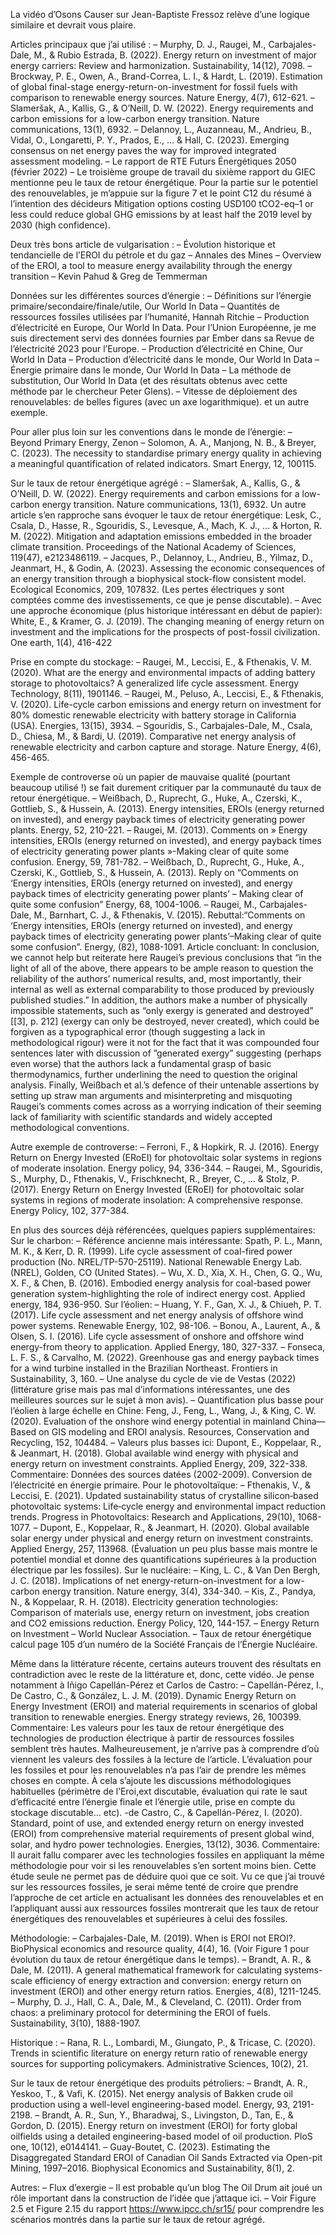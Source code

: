 La vidéo d’Osons Causer sur Jean-Baptiste Fressoz relève d’une logique similaire et devrait vous plaire.

Articles principaux que j’ai utilisé :
– Murphy, D. J., Raugei, M., Carbajales-Dale, M., & Rubio Estrada, B. (2022). Energy return on investment of major energy carriers: Review and harmonization. Sustainability, 14(12), 7098.
– Brockway, P. E., Owen, A., Brand-Correa, L. I., & Hardt, L. (2019). Estimation of global final-stage energy-return-on-investment for fossil fuels with comparison to renewable energy sources. Nature Energy, 4(7), 612-621.
– Slameršak, A., Kallis, G., & O’Neill, D. W. (2022). Energy requirements and carbon emissions for a low-carbon energy transition. Nature communications, 13(1), 6932.
– Delannoy, L., Auzanneau, M., Andrieu, B., Vidal, O., Longaretti, P. Y., Prados, E., … & Hall, C. (2023). Emerging consensus on net energy paves the way for improved integrated assessment modeling.
– Le rapport de RTE Futurs Énergétiques 2050 (février 2022)
– Le troisième groupe de travail du sixième rapport du GIEC mentionne peu le taux de retour énergétique. Pour la partie sur le potentiel des renouvelables, je m’appuie sur la figure 7 et le point C12 du résumé à l’intention des décideurs
Mitigation options costing USD100 tCO2-eq–1 or less could reduce global GHG emissions by at least half the 2019 level by 2030 (high confidence).

Deux très bons article de vulgarisation :
– Évolution historique et tendancielle de l’EROI du pétrole et du gaz – Annales des Mines
– Overview of the EROI, a tool to measure energy availability through the energy transition – Kevin Pahud & Greg de Temmerman

Données sur les différentes sources d’énergie :
– Définitions sur l’énergie primaire/secondaire/finale/utile, Our World In Data
– Quantités de ressources fossiles utilisées par l’humanité, Hannah Ritchie
– Production d’électricité en Europe, Our World In Data. Pour l’Union Européenne, je me suis directement servi des données fournies par Ember dans sa Revue de l’électricité 2023 pour l’Europe.
– Production d’électricité en Chine, Our World In Data 
– Production d’électricité dans le monde, Our World In Data
– Énergie primaire dans le monde, Our World In Data 
– La méthode de substitution, Our World In Data (et des résultats obtenus avec cette méthode par le chercheur Peter Glens).
– Vitesse de déploiement des renouvelables: de belles figures (avec un axe logarithmique). et un autre exemple.

Pour aller plus loin sur les conventions dans le monde de l’énergie:
– Beyond Primary Energy, Zenon
– Solomon, A. A., Manjong, N. B., & Breyer, C. (2023). The necessity to standardise primary energy quality in achieving a meaningful quantification of related indicators. Smart Energy, 12, 100115.

Sur le taux de retour énergétique agrégé :
– Slameršak, A., Kallis, G., & O’Neill, D. W. (2022). Energy requirements and carbon emissions for a low-carbon energy transition. Nature communications, 13(1), 6932. Un autre article s’en rapproche sans évoquer le taux de retour énergétique: Lesk, C., Csala, D., Hasse, R., Sgouridis, S., Levesque, A., Mach, K. J., … & Horton, R. M. (2022). Mitigation and adaptation emissions embedded in the broader climate transition. Proceedings of the National Academy of Sciences, 119(47), e2123486119.
– Jacques, P., Delannoy, L., Andrieu, B., Yilmaz, D., Jeanmart, H., & Godin, A. (2023). Assessing the economic consequences of an energy transition through a biophysical stock-flow consistent model. Ecological Economics, 209, 107832. (Les pertes électriques y sont comptées comme des investissements, ce que je pense discutable).
– Avec une approche économique (plus historique intéressant en début de papier): White, E., & Kramer, G. J. (2019). The changing meaning of energy return on investment and the implications for the prospects of post-fossil civilization. One earth, 1(4), 416-422

Prise en compte du stockage:
– Raugei, M., Leccisi, E., & Fthenakis, V. M. (2020). What are the energy and environmental impacts of adding battery storage to photovoltaics? A generalized life cycle assessment. Energy Technology, 8(11), 1901146.
– Raugei, M., Peluso, A., Leccisi, E., & Fthenakis, V. (2020). Life-cycle carbon emissions and energy return on investment for 80% domestic renewable electricity with battery storage in California (USA). Energies, 13(15), 3934.
– Sgouridis, S., Carbajales-Dale, M., Csala, D., Chiesa, M., & Bardi, U. (2019). Comparative net energy analysis of renewable electricity and carbon capture and storage. Nature Energy, 4(6), 456-465.

Exemple de controverse où un papier de mauvaise qualité (pourtant beaucoup utilisé !) se fait durement critiquer par la communauté du taux de retour énergétique.
– Weißbach, D., Ruprecht, G., Huke, A., Czerski, K., Gottlieb, S., & Hussein, A. (2013). Energy intensities, EROIs (energy returned on invested), and energy payback times of electricity generating power plants. Energy, 52, 210-221.
– Raugei, M. (2013). Comments on » Energy intensities, EROIs (energy returned on invested), and energy payback times of electricity generating power plants »-Making clear of quite some confusion. Energy, 59, 781-782.
– Weißbach, D., Ruprecht, G., Huke, A., Czerski, K., Gottlieb, S., & Hussein, A. (2013). Reply on “Comments on ‘Energy intensities, EROIs (energy returned on invested), and energy payback times of electricity generating power plants’ – Making clear of quite some confusion”  Energy, 68, 1004-1006.
– Raugei, M., Carbajales-Dale, M., Barnhart, C. J., & Fthenakis, V. (2015). Rebuttal:“Comments on ‘Energy intensities, EROIs (energy returned on invested), and energy payback times of electricity generating power plants’–Making clear of quite some confusion”. Energy, (82), 1088-1091. Article concluant:
In conclusion, we cannot help but reiterate here Raugei’s previous conclusions that “in the light of all of the above, there appears to be ample reason to question the reliability of the authors’ numerical results, and, most importantly, their internal as well as external comparability to those produced by previously published studies.” In addition, the authors make a number of physically impossible statements, such as “only exergy is generated and destroyed” [[3], p. 212] (exergy can only be destroyed, never created), which could be forgiven as a typographical error (though suggesting a lack in methodological rigour) were it not for the fact that it was compounded four sentences later with discussion of ”generated exergy” suggesting (perhaps even worse) that the authors lack a fundamental grasp of basic thermodynamics, further underlining the need to question the original analysis. Finally, Weißbach et al.’s defence of their untenable assertions by setting up straw man arguments and misinterpreting and misquoting Raugei’s comments comes across as a worrying indication of their seeming lack of familiarity with scientific standards and widely accepted methodological conventions. 

Autre exemple de controverse:
– Ferroni, F., & Hopkirk, R. J. (2016). Energy Return on Energy Invested (ERoEI) for photovoltaic solar systems in regions of moderate insolation. Energy policy, 94, 336-344.
– Raugei, M., Sgouridis, S., Murphy, D., Fthenakis, V., Frischknecht, R., Breyer, C., … & Stolz, P. (2017). Energy Return on Energy Invested (ERoEI) for photovoltaic solar systems in regions of moderate insolation: A comprehensive response. Energy Policy, 102, 377-384.

En plus des sources déjà référencées, quelques papiers supplémentaires:
Sur le charbon:
– Référence ancienne mais intéressante: Spath, P. L., Mann, M. K., & Kerr, D. R. (1999). Life cycle assessment of coal-fired power production (No. NREL/TP-570-25119). National Renewable Energy Lab.(NREL), Golden, CO (United States).
– Wu, X. D., Xia, X. H., Chen, G. Q., Wu, X. F., & Chen, B. (2016). Embodied energy analysis for coal-based power generation system-highlighting the role of indirect energy cost. Applied energy, 184, 936-950.
Sur l’éolien:
– Huang, Y. F., Gan, X. J., & Chiueh, P. T. (2017). Life cycle assessment and net energy analysis of offshore wind power systems. Renewable Energy, 102, 98-106.
– Bonou, A., Laurent, A., & Olsen, S. I. (2016). Life cycle assessment of onshore and offshore wind energy-from theory to application. Applied Energy, 180, 327-337.
– Fonseca, L. F. S., & Carvalho, M. (2022). Greenhouse gas and energy payback times for a wind turbine installed in the Brazilian Northeast. Frontiers in Sustainability, 3, 160.
– Une analyse du cycle de vie de Vestas (2022) (littérature grise mais pas mal d’informations intéressantes, une des meilleures sources sur le sujet à mon avis).
– Quantification plus basse pour l’éolien à large échelle en Chine: Feng, J., Feng, L., Wang, J., & King, C. W. (2020). Evaluation of the onshore wind energy potential in mainland China—Based on GIS modeling and EROI analysis. Resources, Conservation and Recycling, 152, 104484.
– Valeurs plus basses ici: Dupont, E., Koppelaar, R., & Jeanmart, H. (2018). Global available wind energy with physical and energy return on investment constraints. Applied Energy, 209, 322-338.
Commentaire: Données des sources datées (2002-2009). Conversion de l’électricité en énergie primaire.
Pour le photovoltaïque:
– Fthenakis, V., & Leccisi, E. (2021). Updated sustainability status of crystalline silicon‐based photovoltaic systems: Life‐cycle energy and environmental impact reduction trends. Progress in Photovoltaics: Research and Applications, 29(10), 1068-1077.
– Dupont, E., Koppelaar, R., & Jeanmart, H. (2020). Global available solar energy under physical and energy return on investment constraints. Applied Energy, 257, 113968. (Évaluation un peu plus basse mais montre le potentiel mondial et donne des quantifications supérieures à la production électrique par les fossiles).
Sur le nucléaire:
– King, L. C., & Van Den Bergh, J. C. (2018). Implications of net energy-return-on-investment for a low-carbon energy transition. Nature energy, 3(4), 334-340.
– Kis, Z., Pandya, N., & Koppelaar, R. H. (2018). Electricity generation technologies: Comparison of materials use, energy return on investment, jobs creation and CO2 emissions reduction. Energy Policy, 120, 144-157.
– Energy Return on Investment – World Nuclear Association.
– Taux de retour énergétique calcul page 105 d’un numéro de la Société Français de l’Énergie Nucléaire.

Même dans la littérature récente, certains auteurs trouvent des résultats en contradiction avec le reste de la littérature et, donc, cette vidéo. Je pense notamment à Iñigo Capellán-Pérez et Carlos de Castro:
– Capellán-Pérez, I., De Castro, C., & González, L. J. M. (2019). Dynamic Energy Return on Energy Investment (EROI) and material requirements in scenarios of global transition to renewable energies. Energy strategy reviews, 26, 100399.
Commentaire: Les valeurs pour les taux de retour énergétique des technologies de production électrique à partir de ressources fossiles semblent très hautes. Malheureusement, je n’arrive pas à comprendre d’où viennent les valeurs des fossiles à la lecture de l’article. L’évaluation pour les fossiles et pour les renouvelables n’a pas l’air de prendre les mêmes choses en compte. À cela s’ajoute les discussions méthodologiques habituelles (périmètre de l’Eroi,ext discutable, évaluation qui rate le saut d’efficacité entre l’énergie finale et l’énergie utile, prise en compte du stockage discutable… etc).
-de Castro, C., & Capellán-Pérez, I. (2020). Standard, point of use, and extended energy return on energy invested (EROI) from comprehensive material requirements of present global wind, solar, and hydro power technologies. Energies, 13(12), 3036.
Commentaire: Il aurait fallu comparer avec les technologies fossiles en appliquant la même méthodologie pour voir si les renouvelables s’en sortent moins bien. Cette étude seule ne permet pas de déduire quoi que ce soit. Vu ce que j’ai trouvé sur les ressources fossiles, je serai même tenté de croire que prendre l’approche de cet article en actualisant les données des renouvelables et en l’appliquant aussi aux ressources fossiles montrerait que les taux de retour énergétiques des renouvelables et supérieures à celui des fossiles.

Méthodologie:
– Carbajales-Dale, M. (2019). When is EROI not EROI?. BioPhysical economics and resource quality, 4(4), 16. (Voir Figure 1 pour évolution du taux de retour énergétique dans le temps).
– Brandt, A. R., & Dale, M. (2011). A general mathematical framework for calculating systems-scale efficiency of energy extraction and conversion: energy return on investment (EROI) and other energy return ratios. Energies, 4(8), 1211-1245.
– Murphy, D. J., Hall, C. A., Dale, M., & Cleveland, C. (2011). Order from chaos: a preliminary protocol for determining the EROI of fuels. Sustainability, 3(10), 1888-1907.

Historique :
– Rana, R. L., Lombardi, M., Giungato, P., & Tricase, C. (2020). Trends in scientific literature on energy return ratio of renewable energy sources for supporting policymakers. Administrative Sciences, 10(2), 21.

Sur le taux de retour énergétique des produits pétroliers:
– Brandt, A. R., Yeskoo, T., & Vafi, K. (2015). Net energy analysis of Bakken crude oil production using a well-level engineering-based model. Energy, 93, 2191-2198.
– Brandt, A. R., Sun, Y., Bharadwaj, S., Livingston, D., Tan, E., & Gordon, D. (2015). Energy return on investment (EROI) for forty global oilfields using a detailed engineering-based model of oil production. PloS one, 10(12), e0144141.
– Guay-Boutet, C. (2023). Estimating the Disaggregated Standard EROI of Canadian Oil Sands Extracted via Open-pit Mining, 1997–2016. Biophysical Economics and Sustainability, 8(1), 2.

Autres:
– Flux d’exergie
– Il est probable qu’un blog The Oil Drum ait joué un rôle important dans la construction de l’idée que j’attaque ici.
– Voir Figure 2.5 et Figure 2.15 du rapport https://www.ipcc.ch/sr15/ pour comprendre les scénarios montrés dans la partie sur le taux de retour agrégé.
